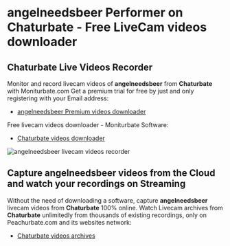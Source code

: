 # angelneedsbeer Performer on Chaturbate - Free LiveCam videos downloader

## Chaturbate Live Videos Recorder

Monitor and record livecam videos of **angelneedsbeer** from **Chaturbate** with Moniturbate.com
Get a premium trial for free by just and only registering with your Email address:
* [angelneedsbeer Premium videos downloader](https://moniturbate.com/request-demo-licence-key.html)

Free livecam videos downloader - Moniturbate Software:
* [Chaturbate videos downloader](https://moniturbate.com/moniturbate-download-software.html)

![angelneedsbeer livecam videos recorder](https://peachurnet.com/templates/moniturbate-software.png)


## Capture angelneedsbeer videos from the Cloud and watch your recordings on Streaming

Without the need of downloading a software, capture **angelneedsbeer** livecam videos from **Chaturbate** 100% online.
Watch Livecam archives from **Chaturbate** unlimitedly from thousands of existing recordings, only on Peachurbate.com and its websites network:
* [Chaturbate videos archives](https://peachurnet.com/)